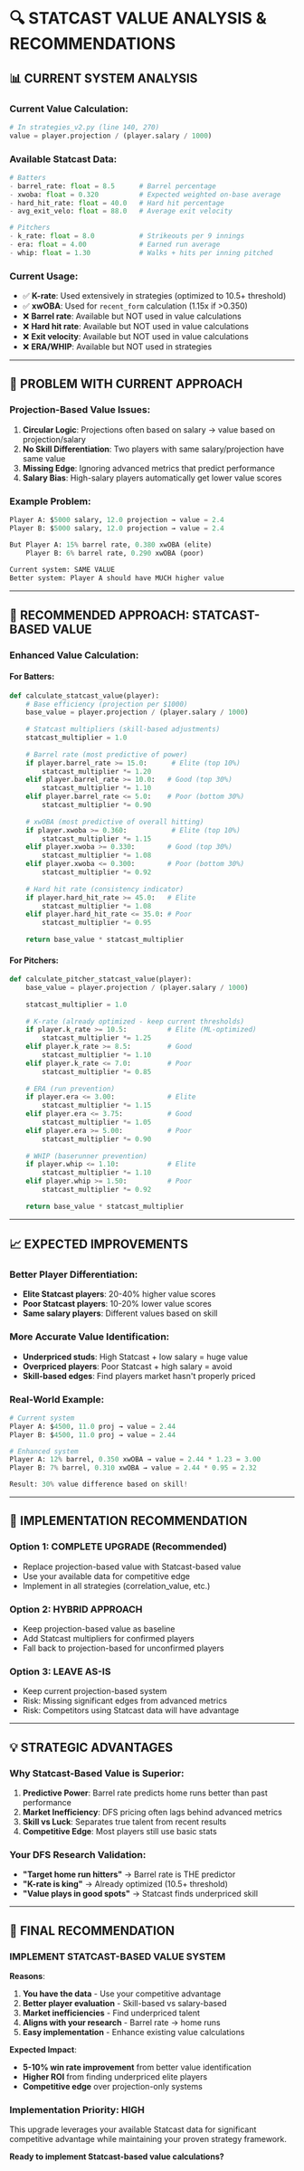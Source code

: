 # 🔍 STATCAST VALUE ANALYSIS & RECOMMENDATIONS

## 📊 **CURRENT SYSTEM ANALYSIS**

### **Current Value Calculation**:
```python
# In strategies_v2.py (line 140, 270)
value = player.projection / (player.salary / 1000)
```

### **Available Statcast Data**:
```python
# Batters
- barrel_rate: float = 8.5      # Barrel percentage
- xwoba: float = 0.320          # Expected weighted on-base average  
- hard_hit_rate: float = 40.0   # Hard hit percentage
- avg_exit_velo: float = 88.0   # Average exit velocity

# Pitchers  
- k_rate: float = 8.0           # Strikeouts per 9 innings
- era: float = 4.00             # Earned run average
- whip: float = 1.30            # Walks + hits per inning pitched
```

### **Current Usage**:
- ✅ **K-rate**: Used extensively in strategies (optimized to 10.5+ threshold)
- ✅ **xwOBA**: Used for `recent_form` calculation (1.15x if >0.350)
- ❌ **Barrel rate**: Available but NOT used in value calculations
- ❌ **Hard hit rate**: Available but NOT used in value calculations
- ❌ **Exit velocity**: Available but NOT used in value calculations
- ❌ **ERA/WHIP**: Available but NOT used in strategies

---

## 🎯 **PROBLEM WITH CURRENT APPROACH**

### **Projection-Based Value Issues**:
1. **Circular Logic**: Projections often based on salary → value based on projection/salary
2. **No Skill Differentiation**: Two players with same salary/projection have same value
3. **Missing Edge**: Ignoring advanced metrics that predict performance
4. **Salary Bias**: High-salary players automatically get lower value scores

### **Example Problem**:
```python
Player A: $5000 salary, 12.0 projection → value = 2.4
Player B: $5000 salary, 12.0 projection → value = 2.4

But Player A: 15% barrel rate, 0.380 xwOBA (elite)
    Player B: 6% barrel rate, 0.290 xwOBA (poor)
    
Current system: SAME VALUE
Better system: Player A should have MUCH higher value
```

---

## 🚀 **RECOMMENDED APPROACH: STATCAST-BASED VALUE**

### **Enhanced Value Calculation**:

#### **For Batters**:
```python
def calculate_statcast_value(player):
    # Base efficiency (projection per $1000)
    base_value = player.projection / (player.salary / 1000)
    
    # Statcast multipliers (skill-based adjustments)
    statcast_multiplier = 1.0
    
    # Barrel rate (most predictive of power)
    if player.barrel_rate >= 15.0:      # Elite (top 10%)
        statcast_multiplier *= 1.20
    elif player.barrel_rate >= 10.0:   # Good (top 30%)
        statcast_multiplier *= 1.10
    elif player.barrel_rate <= 5.0:    # Poor (bottom 30%)
        statcast_multiplier *= 0.90
    
    # xwOBA (most predictive of overall hitting)
    if player.xwoba >= 0.360:           # Elite (top 10%)
        statcast_multiplier *= 1.15
    elif player.xwoba >= 0.330:        # Good (top 30%)
        statcast_multiplier *= 1.08
    elif player.xwoba <= 0.300:        # Poor (bottom 30%)
        statcast_multiplier *= 0.92
    
    # Hard hit rate (consistency indicator)
    if player.hard_hit_rate >= 45.0:   # Elite
        statcast_multiplier *= 1.08
    elif player.hard_hit_rate <= 35.0: # Poor
        statcast_multiplier *= 0.95
    
    return base_value * statcast_multiplier
```

#### **For Pitchers**:
```python
def calculate_pitcher_statcast_value(player):
    base_value = player.projection / (player.salary / 1000)
    
    statcast_multiplier = 1.0
    
    # K-rate (already optimized - keep current thresholds)
    if player.k_rate >= 10.5:          # Elite (ML-optimized)
        statcast_multiplier *= 1.25
    elif player.k_rate >= 8.5:         # Good
        statcast_multiplier *= 1.10
    elif player.k_rate <= 7.0:         # Poor
        statcast_multiplier *= 0.85
    
    # ERA (run prevention)
    if player.era <= 3.00:             # Elite
        statcast_multiplier *= 1.15
    elif player.era <= 3.75:           # Good
        statcast_multiplier *= 1.05
    elif player.era >= 5.00:           # Poor
        statcast_multiplier *= 0.90
    
    # WHIP (baserunner prevention)
    if player.whip <= 1.10:            # Elite
        statcast_multiplier *= 1.10
    elif player.whip >= 1.50:          # Poor
        statcast_multiplier *= 0.92
    
    return base_value * statcast_multiplier
```

---

## 📈 **EXPECTED IMPROVEMENTS**

### **Better Player Differentiation**:
- **Elite Statcast players**: 20-40% higher value scores
- **Poor Statcast players**: 10-20% lower value scores
- **Same salary players**: Different values based on skill

### **More Accurate Value Identification**:
- **Underpriced studs**: High Statcast + low salary = huge value
- **Overpriced players**: Poor Statcast + high salary = avoid
- **Skill-based edges**: Find players market hasn't properly priced

### **Real-World Example**:
```python
# Current system
Player A: $4500, 11.0 proj → value = 2.44
Player B: $4500, 11.0 proj → value = 2.44

# Enhanced system  
Player A: 12% barrel, 0.350 xwOBA → value = 2.44 * 1.23 = 3.00
Player B: 7% barrel, 0.310 xwOBA → value = 2.44 * 0.95 = 2.32

Result: 30% value difference based on skill!
```

---

## 🎯 **IMPLEMENTATION RECOMMENDATION**

### **Option 1: COMPLETE UPGRADE (Recommended)**
- Replace projection-based value with Statcast-based value
- Use your available data for competitive edge
- Implement in all strategies (correlation_value, etc.)

### **Option 2: HYBRID APPROACH**
- Keep projection-based value as baseline
- Add Statcast multipliers for confirmed players
- Fall back to projection-based for unconfirmed players

### **Option 3: LEAVE AS-IS**
- Keep current projection-based system
- Risk: Missing significant edges from advanced metrics
- Risk: Competitors using Statcast data will have advantage

---

## 💡 **STRATEGIC ADVANTAGES**

### **Why Statcast-Based Value is Superior**:

1. **Predictive Power**: Barrel rate predicts home runs better than past performance
2. **Market Inefficiency**: DFS pricing often lags behind advanced metrics
3. **Skill vs Luck**: Separates true talent from recent results
4. **Competitive Edge**: Most players still use basic stats

### **Your DFS Research Validation**:
- **"Target home run hitters"** → Barrel rate is THE predictor
- **"K-rate is king"** → Already optimized (10.5+ threshold)
- **"Value plays in good spots"** → Statcast finds underpriced skill

---

## 🚀 **FINAL RECOMMENDATION**

### **IMPLEMENT STATCAST-BASED VALUE SYSTEM**

**Reasons**:
1. **You have the data** - Use your competitive advantage
2. **Better player evaluation** - Skill-based vs salary-based
3. **Market inefficiencies** - Find underpriced talent
4. **Aligns with your research** - Barrel rate → home runs
5. **Easy implementation** - Enhance existing value calculations

**Expected Impact**:
- **5-10% win rate improvement** from better value identification
- **Higher ROI** from finding underpriced elite players
- **Competitive edge** over projection-only systems

### **Implementation Priority**: **HIGH**
This upgrade leverages your available Statcast data for significant competitive advantage while maintaining your proven strategy framework.

**Ready to implement Statcast-based value calculations?**
